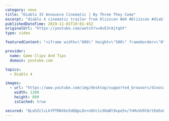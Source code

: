 ```yaml
---
category: news
title: "Diablo IV Announce Cinematic | By Three They Come"
excerpt: "diablo 4 cinematic trailer from blizzcon #d4 #blizzcon #diablo."
publishedDateTime: 2019-11-01T19:01:45Z
originalUrl: "https://youtube.com/watch?v=0vE3rAjtqUY"
type: video

featuredContent: "<iframe width=\"800\" height=\"500\" frameborder=\"0\" src=\"https://www.youtube.com/embed/0vE3rAjtqUY\" allow=\"accelerometer; autoplay; encrypted-media; gyroscope; picture-in-picture\" allowfullscreen></iframe>"

provider:
  name: Game Clips And Tips
  domain: youtube.com

topics:
  - Diablo 4

images:
  - url: "https://www.youtube.com/img/desktop/supported_browsers/dinosaur.png"
    width: 1200
    height: 800
    isCached: true

secured: "QLohZclcLkYPTMAVbn5dQQpL8s+nOVc1cXHaBl9vpe5n/7nMxVU9lH/tEm5oOaw1xGCRBvT0cYkUAFAarhfNNQZv4iKi+nziMT1rA8tR1/rFIb2f4sqQH2oH0NTeFpP7W2XHv8vYSfOQqLZsetngQ53sx9xeKZAdKDKhWHvuGrW8Pg0t5JgXREuElS6dUxhmdyLytVsCXZprPqMCAoVC06VlrS3u59PmfbB8TT0jyhUQMC5apmKANxWCeUIh9ocwmf6nJsFm2x7K2BenrfcKDU1AdydfOxXPQbb53Ev8Ab8AFbjS6XCjr7N1whLVy0VlwZkvTrzsYr5BHaS5kPGb36aCi1SXNFBONV49rFGp+ZYs2IQi+uWz5hQWYE1x0MM8MTbbKZlc+RpXRD8pzv3QeA==;qzshtPiT/pggIUzNhk8Jrw=="
---
```


